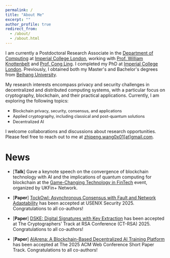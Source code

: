 ```yaml
---
permalink: /
title: "About Me"
excerpt: ""
author_profile: true
redirect_from: 
  - /about/
  - /about.html
---
```


I am currently a Postdoctoral Research Associate in the [Department of Computing](https://www.imperial.ac.uk/computing/) at [Imperial College London](https://www.imperial.ac.uk/), working with  [Prof. William Knottenbelt](https://www.doc.ic.ac.uk/~wjk/) and [Prof. Cong Ling](https://www.commsp.ee.ic.ac.uk/~cling/). I completed my PhD at [Imperial College London](https://www.imperial.ac.uk/). Previously, I obtained both my Master's and Bachelor's degrees from [Beihang University](https://ev.buaa.edu.cn/).

My research interests encompass privacy and security challenges in decentralized and distributed computing systems, with a particular focus on cryptography, blockchain, and their practical applications. Currently, I am exploring the following topics:

- <span style="font-size:0.9em;"> Blockchain privacy, security, consensus, and applications </span>
- <span style="font-size:0.9em;"> Applied cryptography, including classical and post-quantum solutions</span>
- <span style="font-size:0.9em;"> Decentralized AI</span>

I welcome collaborations and discussions about research opportunities. Please feel free to reach out to me at <u>zhipeng.wang0x01[at]gmail.com</u>.

News
=======

- <span style="color:dark">\[<b>Talk</b>\]</span> Gave a keynote speech on the convergence of blockchain technology with AI and the implications of quantum computing for blockchain at the [Game-Changing Technology in FinTech](https://www.linkedin.com/feed/update/urn:li:activity:7310702143160643586/) event, organized by UKFin+ Network.

- <span style="color:dark">\[<b>Paper</b>\]</span> [TockOwl: Asynchronous Consensus with Fault and Network Adaptability](https://eprint.iacr.org/2025/134.pdf) has been accepted at USENIX Security 2025. Congratulations to all co-authors!

- <span style="color:dark">\[<b>Paper</b>\]</span> [DSKE: Digital Signatures with Key Extraction](https://eprint.iacr.org/2022/1753.pdf) has been accepted at The Cryptographers' Track at RSA Conference (CT-RSA) 2025. Congratulations to all co-authors!

- <span style="color:dark">\[<b>Paper</b>\]</span> [AIArena: A Blockchain-Based Decentralized AI Training Platform](https://arxiv.org/pdf/2412.14566) has been accepted at The 2025 ACM Web Conference Short Paper Track. Congratulations to all co-authors!
